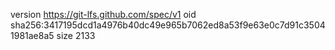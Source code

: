 version https://git-lfs.github.com/spec/v1
oid sha256:3417195dcd1a4976b40dc49e965b7062ed8a53f9e63e0c7d91c35041981ae8a5
size 2133

